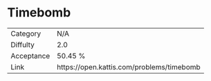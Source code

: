 # Timebomb

<table>
    <tr>
        <td>Category</td>
        <td>N/A</td>
    </tr>
    <tr>
        <td>Diffulty</td>
        <td>2.0</td>
    </tr>
    <tr>
        <td>Acceptance</td>
        <td>50.45 %</td>
    </tr>
    <tr>
        <td>Link</td>
        <td>https://open.kattis.com/problems/timebomb</td>
    </tr>
</table>
